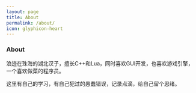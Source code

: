 ```yaml
---
layout: page
title: About
permalink: /about/
icon: glyphicon-heart
---
```


### About

浪迹在珠海的湖北汉子，擅长C++和Lua，同时喜欢GUI开发，也喜欢游戏引擎，一个喜欢做菜的程序员。

这里有自己的学习，有自己犯过的愚蠢错误，记录点滴，给自己留个思绪。  